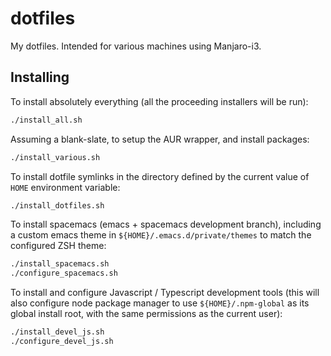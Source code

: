 # dotfiles

My dotfiles. Intended for various machines using Manjaro-i3.

## Installing

To install absolutely everything (all the proceeding installers will be run):
```bash
./install_all.sh
```

Assuming a blank-slate, to setup the AUR wrapper, and install packages:
```bash
./install_various.sh
```

To install dotfile symlinks in the directory defined by the current value of `HOME` environment variable:
```bash
./install_dotfiles.sh
```

To install spacemacs (emacs + spacemacs development branch), including a custom emacs theme in `${HOME}/.emacs.d/private/themes` to match the configured ZSH theme:
```bash
./install_spacemacs.sh
./configure_spacemacs.sh
```

To install and configure Javascript / Typescript development tools (this will also configure node package manager to use `${HOME}/.npm-global` as its global install root, with the same permissions as the current user):
```bash
./install_devel_js.sh
./configure_devel_js.sh
```
